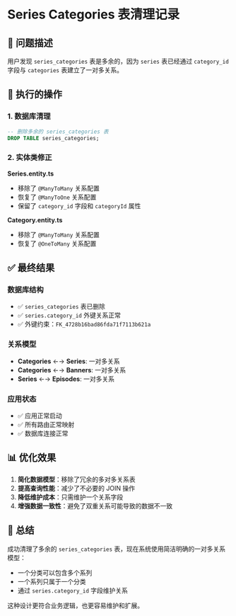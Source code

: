 # Series Categories 表清理记录

## 🎯 问题描述

用户发现 `series_categories` 表是多余的，因为 `series` 表已经通过 `category_id` 字段与 `categories` 表建立了一对多关系。

## 🔧 执行的操作

### 1. 数据库清理
```sql
-- 删除多余的 series_categories 表
DROP TABLE series_categories;
```

### 2. 实体类修正

**Series.entity.ts**
- 移除了 `@ManyToMany` 关系配置
- 恢复了 `@ManyToOne` 关系配置
- 保留了 `category_id` 字段和 `categoryId` 属性

**Category.entity.ts**
- 移除了 `@ManyToMany` 关系配置
- 恢复了 `@OneToMany` 关系配置

## ✅ 最终结果

### 数据库结构
- ✅ `series_categories` 表已删除
- ✅ `series.category_id` 外键关系正常
- ✅ 外键约束：`FK_4728b16bad86fda71f7113b621a`

### 关系模型
- **Categories** ←→ **Series**: 一对多关系
- **Categories** ←→ **Banners**: 一对多关系
- **Series** ←→ **Episodes**: 一对多关系

### 应用状态
- ✅ 应用正常启动
- ✅ 所有路由正常映射
- ✅ 数据库连接正常

## 📊 优化效果

1. **简化数据模型**：移除了冗余的多对多关系表
2. **提高查询性能**：减少了不必要的 JOIN 操作
3. **降低维护成本**：只需维护一个关系字段
4. **增强数据一致性**：避免了双重关系可能导致的数据不一致

## 🎉 总结

成功清理了多余的 `series_categories` 表，现在系统使用简洁明确的一对多关系模型：
- 一个分类可以包含多个系列
- 一个系列只属于一个分类
- 通过 `series.category_id` 字段维护关系

这种设计更符合业务逻辑，也更容易维护和扩展。